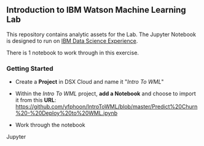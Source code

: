 ## Introduction to IBM Watson Machine Learning Lab
This repository contains analytic assets for the Lab. The Jupyter Notebook is designed to run on 
<a href="https://datascience.ibm.com" target="_blank">IBM Data Science Experience</a>.

There is 1 notebook to work through in this exercise.

### Getting Started
- Create a **Project** in DSX Cloud and name it "*Intro To WML*"

- Within the *Intro To WML* project, **add a Notebook** and choose to import it from this **URL**: 
  https://github.com/yfphoon/IntroToWML/blob/master/Predict%20Churn%20-%20Deploy%20to%20WML.ipynb
   
- Work through the notebook


Jupyter
